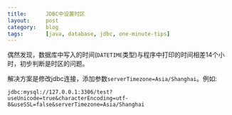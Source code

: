 ```yaml
---
title:      JDBC中设置时区
layout:     post
category:   blog
tags:       [java, database, jdbc, one-minute-tips]
---
```


偶然发现，数据库中写入的时间(`DATETIME`类型)与程序中打印的时间相差14个小时，初步判断是时区的问题。

解决方案是修改jdbc连接，添加参数`serverTimezone=Asia/Shanghai`。例如:

    jdbc:mysql://127.0.0.1:3306/test?useUnicode=true&characterEncoding=utf-8&useSSL=false&serverTimezone=Asia/Shanghai